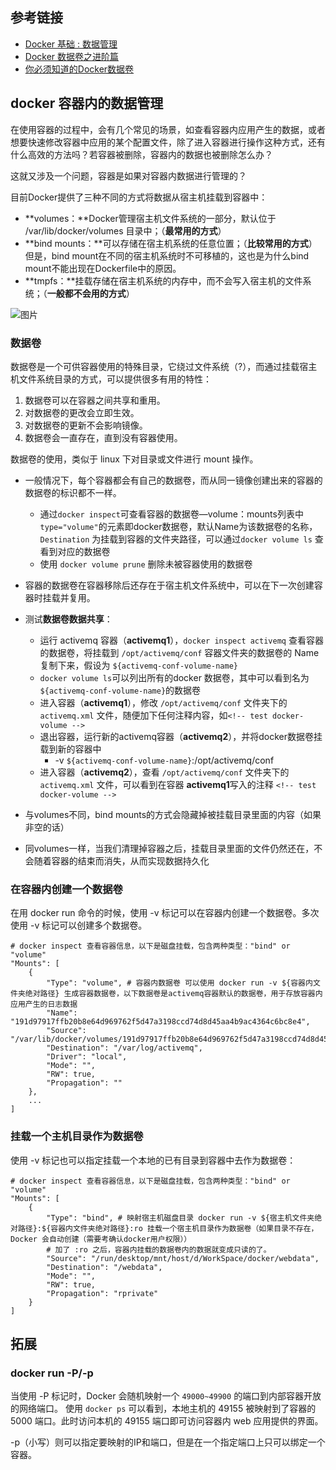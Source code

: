 ## 参考链接

- [Docker 基础 : 数据管理](https://www.cnblogs.com/sparkdev/p/6216154.html)
- [Docker 数据卷之进阶篇](https://www.cnblogs.com/sparkdev/p/8504050.html)
- [你必须知道的Docker数据卷](https://mp.weixin.qq.com/s?__biz=MzAwNTMxMzg1MA==&mid=2654075892&idx=7&sn=616d544f2b09f2a68620ba047ec4476a)



## docker 容器内的数据管理

在使用容器的过程中，会有几个常见的场景，如查看容器内应用产生的数据，或者想要快速修改容器中应用的某个配置文件，除了进入容器进行操作这种方式，还有什么高效的方法吗？若容器被删除，容器内的数据也被删除怎么办？

这就又涉及一个问题，容器是如果对容器内数据进行管理的？

目前Docker提供了三种不同的方式将数据从宿主机挂载到容器中：

- **volumes：**Docker管理宿主机文件系统的一部分，默认位于 /var/lib/docker/volumes 目录中；（**最常用的方式**）
- **bind mounts：**可以存储在宿主机系统的任意位置；（**比较常用的方式**）但是，bind mount在不同的宿主机系统时不可移植的，这也是为什么bind mount不能出现在Dockerfile中的原因。
- **tmpfs：**挂载存储在宿主机系统的内存中，而不会写入宿主机的文件系统；（**一般都不会用的方式**）

![图片](https://mmbiz.qpic.cn/mmbiz_png/fCpd1cf8iacYo0R2ok1kmV4OFXzx0iajS0c2OjpyFKW3s3ib1zMiceU8RT3xdWf3rwaY0x6iaf9rJcUPF4qNa699Pvw/640?wx_fmt=png&tp=webp&wxfrom=5&wx_lazy=1&wx_co=1)



### 数据卷

数据卷是一个可供容器使用的特殊目录，它绕过文件系统（?），而通过挂载宿主机文件系统目录的方式，可以提供很多有用的特性：

1. 数据卷可以在容器之间共享和重用。
2. 对数据卷的更改会立即生效。
3. 对数据卷的更新不会影响镜像。
4. 数据卷会一直存在，直到没有容器使用。

数据卷的使用，类似于 linux 下对目录或文件进行 mount 操作。



- 一般情况下，每个容器都会有自己的数据卷，而从同一镜像创建出来的容器的数据卷的标识都不一样。
  - 通过`docker inspect`可查看容器的数据卷—volume：mounts列表中`type="volume"`的元素即docker数据卷，默认Name为该数据卷的名称，`Destination` 为挂载到容器的文件夹路径，可以通过`docker volume ls` 查看到对应的数据卷
  - 使用 `docker volume prune` 删除未被容器使用的数据卷

- 容器的数据卷在容器移除后还存在于宿主机文件系统中，可以在下一次创建容器时挂载并复用。
- 测试**数据卷数据共享**：
  - 运行 activemq 容器（**activemq1**），`docker inspect activemq` 查看容器的数据卷，将挂载到 `/opt/activemq/conf` 容器文件夹的数据卷的 Name复制下来，假设为 `${activemq-conf-volume-name}`
  - `docker volume ls`可以列出所有的docker 数据卷，其中可以看到名为 `${activemq-conf-volume-name}`的数据卷
  - 进入容器（**activemq1**），修改 `/opt/activemq/conf` 文件夹下的`activemq.xml` 文件，随便加下任何注释内容，如`<!-- test docker-volume --> `
  - 退出容器，运行新的activemq容器（**activemq2**），并将docker数据卷挂载到新的容器中 
    - -v `${activemq-conf-volume-name}`:/opt/activemq/conf
  - 进入容器（**activemq2**），查看 `/opt/activemq/conf` 文件夹下的`activemq.xml` 文件，可以看到在容器 **activemq1**写入的注释 `<!-- test docker-volume --> `
- 与volumes不同，bind mounts的方式会隐藏掉被挂载目录里面的内容（如果非空的话）
- 同volumes一样，当我们清理掉容器之后，挂载目录里面的文件仍然还在，不会随着容器的结束而消失，从而实现数据持久化



### 在容器内创建一个数据卷

在用 docker run 命令的时候，使用 -v 标记可以在容器内创建一个数据卷。多次使用 -v 标记可以创建多个数据卷。

```shell
# docker inspect 查看容器信息，以下是磁盘挂载，包含两种类型："bind" or "volume"
"Mounts": [
    {
        "Type": "volume", # 容器内数据卷 可以使用 docker run -v ${容器内文件夹绝对路径} 生成容器数据卷，以下数据卷是activemq容器默认的数据卷，用于存放容器内应用产生的日志数据
        "Name": "191d97917ffb20b8e64d969762f5d47a3198ccd74d8d45aa4b9ac4364c6bc8e4",
        "Source": "/var/lib/docker/volumes/191d97917ffb20b8e64d969762f5d47a3198ccd74d8d45aa4b9ac4364c6bc8e4/_data",
        "Destination": "/var/log/activemq",
        "Driver": "local",
        "Mode": "",
        "RW": true,
        "Propagation": ""
    },
    ...
]
```



### 挂载一个主机目录作为数据卷

使用 -v 标记也可以指定挂载一个本地的已有目录到容器中去作为数据卷：

```shell
# docker inspect 查看容器信息，以下是磁盘挂载，包含两种类型："bind" or "volume"
"Mounts": [
    {
        "Type": "bind", # 映射宿主机磁盘目录 docker run -v ${宿主机文件夹绝对路径}:${容器内文件夹绝对路径}:ro 挂载一个宿主机目录作为数据卷（如果目录不存在，Docker 会自动创建（需要考确认docker用户权限））
        # 加了 :ro 之后，容器内挂载的数据卷内的数据就变成只读的了。
        "Source": "/run/desktop/mnt/host/d/WorkSpace/docker/webdata",
        "Destination": "/webdata",
        "Mode": "",
        "RW": true,
        "Propagation": "rprivate"
    }
]
```



## 拓展

### docker run -P/-p

当使用 -P 标记时，Docker 会随机映射一个 `49000~49900` 的端口到内部容器开放的网络端口。
使用 `docker ps` 可以看到，本地主机的 49155 被映射到了容器的 5000 端口。此时访问本机的 49155 端口即可访问容器内 web 应用提供的界面。

-p（小写）则可以指定要映射的IP和端口，但是在一个指定端口上只可以绑定一个容器。


